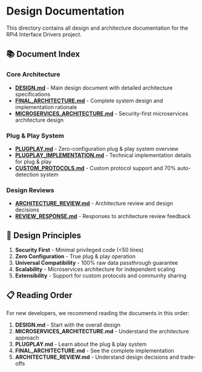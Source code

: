 # Design Documentation

This directory contains all design and architecture documentation for the RPi4 Interface Drivers project.

## 📚 Document Index

### Core Architecture
- **[DESIGN.md](DESIGN.md)** - Main design document with detailed architecture specifications
- **[FINAL_ARCHITECTURE.md](FINAL_ARCHITECTURE.md)** - Complete system design and implementation rationale
- **[MICROSERVICES_ARCHITECTURE.md](MICROSERVICES_ARCHITECTURE.md)** - Security-first microservices architecture design

### Plug & Play System
- **[PLUGPLAY.md](PLUGPLAY.md)** - Zero-configuration plug & play system overview
- **[PLUGPLAY_IMPLEMENTATION.md](PLUGPLAY_IMPLEMENTATION.md)** - Technical implementation details for plug & play
- **[CUSTOM_PROTOCOLS.md](CUSTOM_PROTOCOLS.md)** - Custom protocol support and 70% auto-detection system

### Design Reviews
- **[ARCHITECTURE_REVIEW.md](ARCHITECTURE_REVIEW.md)** - Architecture review and design decisions
- **[REVIEW_RESPONSE.md](REVIEW_RESPONSE.md)** - Responses to architecture review feedback

## 🎯 Design Principles

1. **Security First** - Minimal privileged code (<50 lines)
2. **Zero Configuration** - True plug & play operation
3. **Universal Compatibility** - 100% raw data passthrough guarantee
4. **Scalability** - Microservices architecture for independent scaling
5. **Extensibility** - Support for custom protocols and community sharing

## 📋 Reading Order

For new developers, we recommend reading the documents in this order:

1. **DESIGN.md** - Start with the overall design
2. **MICROSERVICES_ARCHITECTURE.md** - Understand the architecture approach
3. **PLUGPLAY.md** - Learn about the plug & play system
4. **FINAL_ARCHITECTURE.md** - See the complete implementation
5. **ARCHITECTURE_REVIEW.md** - Understand design decisions and trade-offs